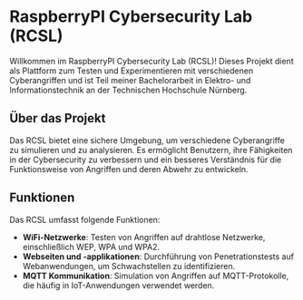 # RaspberryPI Cybersecurity Lab (RCSL)

Willkommen im RaspberryPI Cybersecurity Lab (RCSL)! Dieses Projekt dient als Plattform zum Testen und Experimentieren mit verschiedenen Cyberangriffen und ist Teil meiner Bachelorarbeit in Elektro- und Informationstechnik an der Technischen Hochschule Nürnberg.

## Über das Projekt

Das RCSL bietet eine sichere Umgebung, um verschiedene Cyberangriffe zu simulieren und zu analysieren. Es ermöglicht Benutzern, ihre Fähigkeiten in der Cybersecurity zu verbessern und ein besseres Verständnis für die Funktionsweise von Angriffen und deren Abwehr zu entwickeln.

## Funktionen

Das RCSL umfasst folgende Funktionen:

- **WiFi-Netzwerke**: Testen von Angriffen auf drahtlose Netzwerke, einschließlich WEP, WPA und WPA2.
- **Webseiten und -applikationen**: Durchführung von Penetrationstests auf Webanwendungen, um Schwachstellen zu identifizieren.
- **MQTT Kommunikation**: Simulation von Angriffen auf MQTT-Protokolle, die häufig in IoT-Anwendungen verwendet werden.

